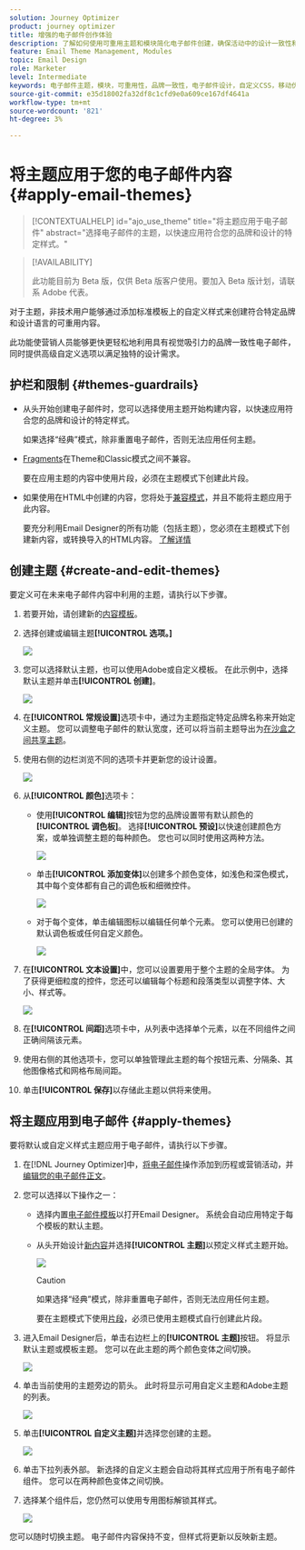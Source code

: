 ```yaml
---
solution: Journey Optimizer
product: journey optimizer
title: 增强的电子邮件创作体验
description: 了解如何使用可重用主题和模块简化电子邮件创建，确保活动中的设计一致性和效率。
feature: Email Theme Management, Modules
topic: Email Design
role: Marketer
level: Intermediate
keywords: 电子邮件主题，模块，可重用性，品牌一致性，电子邮件设计，自定义CSS，移动优化
source-git-commit: e35d18002fa32df8c1cfd9e0a609ce167df4641a
workflow-type: tm+mt
source-wordcount: '821'
ht-degree: 3%

---
```



# 将主题应用于您的电子邮件内容 {#apply-email-themes}

>[!CONTEXTUALHELP]
>id="ajo_use_theme"
>title="将主题应用于电子邮件"
>abstract="选择电子邮件的主题，以快速应用符合您的品牌和设计的特定样式。"

<!--This documentation provides a comprehensive guide to using themes to streamline your email creation process. With the ability to define reusable themes and leverage pre-designed modules, marketers can create professional, brand-aligned emails faster and with less effort.-->

>[!AVAILABILITY]
>
>此功能目前为 Beta 版，仅供 Beta 版客户使用。要加入 Beta 版计划，请联系 Adobe 代表。

对于主题，非技术用户能够通过添加标准模板<!-- to achieve brand specific results-->上的自定义样式来创建符合特定品牌和设计语言的可重用内容。

此功能使营销人员能够更快更轻松地利用具有视觉吸引力的品牌一致性电子邮件，同时提供高级自定义选项以满足独特的设计需求。

<!--What is the Enhanced Email Authoring Experience?

This feature introduces two key components to simplify and enhance email creation:

* **Theme Management System**: A centralized system for creating, customizing, and applying reusable themes to emails. Themes ensure consistent styling across campaigns and eliminate the need for repetitive manual styling.

* **Modules**: Pre-designed, reusable content blocks that abstract common email elements (e.g., titles, descriptions, images, and links). Modules are built using customizable low-level components, offering flexibility while maintaining design standards.

Key Benefits:

- **Consistency**: Ensure all emails align with your brand's design guidelines.
- **Efficiency**: Save time by reusing themes and modules across campaigns.
- **Customization**: Add custom CSS and mobile-specific styles for advanced designs.
- **Scalability**: Eliminate repetitive styling tasks, enabling faster email creation.-->

## 护栏和限制 {#themes-guardrails}

* 从头开始创建电子邮件时，您可以选择使用主题开始构建内容，以快速应用符合您的品牌和设计的特定样式。

  如果选择“经典”模式，除非重置电子邮件，否则无法应用任何主题。

* [Fragments](../content-management/fragments.md)在Theme和Classic模式之间不兼容。

  要在应用主题的内容中使用片段，必须在主题模式下创建此片段。

* 如果使用在HTML中创建的内容，您将处于[兼容模式](existing-content.md)，并且不能将主题应用于此内容。

  要充分利用Email Designer的所有功能（包括主题），您必须在主题模式下创建新内容，或转换导入的HTML内容。 [了解详情](existing-content.md)

<!--If using a content created in Classic mode or HTML, you cannot apply themes to this content. You must create a new content in Theme mode.

If you apply a theme to a content using a [fragment](../content-management/fragments.md) created in Classic mode, the rendering may not be optimal.-->

## 创建主题 {#create-and-edit-themes}

要定义可在未来电子邮件内容中利用的主题，请执行以下步骤。

1. 若要开始，请创建新的[内容模板](../content-management/create-content-templates.md)。

1. 选择创建或编辑主题&#x200B;**[!UICONTROL 选项。]**

   ![](assets/theme-create.png)

1. 您可以选择默认主题，也可以使用Adobe或自定义模板。 在此示例中，选择默认主题并单击&#x200B;**[!UICONTROL 创建]**。

   ![](assets/theme-select.png)

1. 在&#x200B;**[!UICONTROL 常规设置]**&#x200B;选项卡中，通过为主题指定特定品牌名称来开始定义主题。 您可以调整电子邮件的默认宽度，还可以将当前主题导出为[在沙盒之间共享主题](../configuration/copy-objects-to-sandbox.md)。

   <!--![](assets/theme-general-settings.png)-->

1. 使用右侧的边栏浏览不同的选项卡并更新您的设计设置。

   ![](assets/theme-right-pane.png)

1. 从&#x200B;**[!UICONTROL 颜色]**&#x200B;选项卡：

   * 使用&#x200B;**[!UICONTROL 编辑]**&#x200B;按钮为您的品牌设置带有默认颜色的&#x200B;**[!UICONTROL 调色板]**。 选择&#x200B;**[!UICONTROL 预设]**&#x200B;以快速创建颜色方案，或单独调整主题的每种颜色。 您也可以同时使用这两种方法。

     ![](assets/theme-colors.gif)

   * 单击&#x200B;**[!UICONTROL 添加变体]**&#x200B;以创建多个颜色变体，如浅色和深色模式，其中每个变体都有自己的调色板和细微控件。

     ![](assets/theme-colors-variant.png)

   * 对于每个变体，单击编辑图标以编辑任何单个元素。 您可以使用已创建的默认调色板或任何自定义颜色。

     ![](assets/theme-colors-edit-variant.gif)

1. 在&#x200B;**[!UICONTROL 文本设置]**&#x200B;中，您可以设置要用于整个主题的全局字体。 为了获得更细粒度的控件，您还可以编辑每个标题和段落类型以调整字体、大小、样式等。

   ![](assets/theme-text.png)

1. 在&#x200B;**[!UICONTROL 间距]**&#x200B;选项卡中，从列表中选择单个元素，以在不同组件之间正确间隔该元素。

   <!--![](assets/theme-spacing.png)-->

1. 使用右侧的其他选项卡，您可以单独管理此主题的每个按钮元素、分隔条、其他图像格式和网格布局间距。

   <!--![](assets/theme-buttons.png)-->

1. 单击&#x200B;**[!UICONTROL 保存]**&#x200B;以存储此主题以供将来使用。

## 将主题应用到电子邮件 {#apply-themes}

要将默认或自定义样式主题应用于电子邮件，请执行以下步骤。

1. 在[!DNL Journey Optimizer]中，[将电子邮件](create-email.md)操作添加到历程或营销活动，并[编辑您的电子邮件正文](get-started-email-design.md#key-steps)。

1. 您可以选择以下操作之一：

   * 选择内置[电子邮件模板](use-email-templates.md)以打开Email Designer。 系统会自动应用特定于每个模板的默认主题。

   * 从头开始设计[新内容](content-from-scratch.md)并选择&#x200B;**[!UICONTROL 主题]**&#x200B;以预定义样式主题开始。

     ![](assets/theme-from-scratch.png)

     >[!CAUTION]
     >
     >如果选择“经典”模式，除非重置电子邮件，否则无法应用任何主题。
     >
     >要在主题模式下使用[片段](../content-management/fragments.md)，必须已使用主题模式自行创建此片段。

1. 进入Email Designer后，单击右边栏上的&#x200B;**[!UICONTROL 主题]**&#x200B;按钮。 将显示默认主题或模板主题。 您可以在此主题的两个颜色变体之间切换。

   ![](assets/theme-default-hero.png)

1. 单击当前使用的主题旁边的箭头。 此时将显示可用自定义主题和Adobe主题的列表。

   ![](assets/theme-hero-change.png)

1. 单击&#x200B;**[!UICONTROL 自定义主题]**&#x200B;并选择您创建的主题。

   ![](assets/theme-select-custom.png)

1. 单击下拉列表外部。 新选择的自定义主题会自动将其样式应用于所有电子邮件组件。 您可以在两种颜色变体之间切换。

1. 选择某个组件后，您仍然可以使用专用图标解锁其样式。

   ![](assets/theme-unlock-style.png)

您可以随时切换主题。 电子邮件内容保持不变，但样式将更新以反映新主题。

<!--
>[!NOTE]
> - Themes apply styles globally. Ensure your theme is finalized before applying it to multiple emails.
> - Switching themes may override custom styles applied to individual components.

>[!CAUTION]
> - When using fragments, the email's theme will override the fragment's styles. A warning will be displayed in the editor if there is a conflict.

## Example Use Cases {#example-use-cases}

### 1. Creating a New Theme
- A marketer creates a theme with their brand's colors, fonts, and button styles.
- The theme is saved and reused across multiple email campaigns.

### 2. Switching Themes
- A marketer applies a holiday-themed design to an existing email by switching to a pre-designed holiday theme.-->


